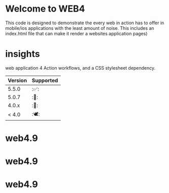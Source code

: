 # Welcome to WEB4

This code is designed to demonstrate the every web in action has to offer in mobile/ios applications with the least amount of noise. This includes an index.html file that can make it render a websites application pages)

# insights
web application 4 Action workflows, and a CSS stylesheet dependency.

| Version | Supported          |
| ------- | ------------------ |
| 5.5.0   | :✅: |
| 5.0.7   | :🚮:                |
| 4.0.x   | :🥫: |
| < 4.0   | :🕊️:                |

# web4.9
# web4.9
# web4.9
